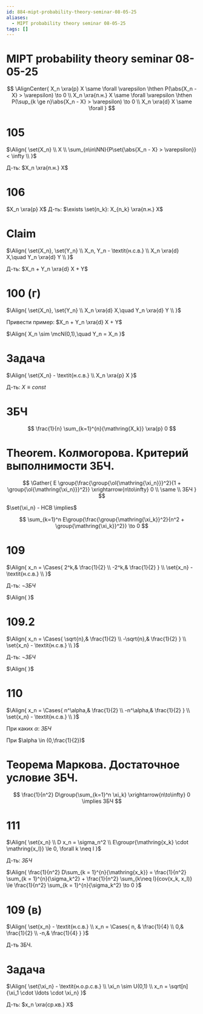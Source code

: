 ```yaml
---
id: 884-mipt-probability-theory-seminar-08-05-25
aliases:
  - MIPT probability theory seminar 08-05-25
tags: []
---
```


# MIPT probability theory seminar 08-05-25

$$
\AlignCenter{
X_n \xra{p} X \same
\forall \varepsilon \hthen P(\abs{X_n - X} > \varepsilon) \to 0 \\
X_n \xra{п.н.} X \same
\forall \varepsilon \hthen P(\sup_{k \ge n}\abs{X_n - X} > \varepsilon) \to 0 \\
X_n \xra{d} X \same
\forall
}
$$

# 105

$\Align{
\set{X_n} \\
X \\
\sum_{n\in\NN}{P\set{\abs{X_n - X} > \varepsilon}} < \infty \\
}$

Д-ть:
$X_n \xra{п.н.} X$

# 106

$X_n \xra{p} X$
Д-ть:
$\exists \set{n_k}: X_{n_k} \xra{п.н.} X$

# Claim

$\Align{
\set{X_n}, \set{Y_n} \\
X_n, Y_n - \textit{н.с.в.} \\
X_n \xra{d} X,\quad Y_n \xra{d} Y \\
}$

Д-ть:
$X_n + Y_n \xra{d} X + Y$

# 100 (г)

$\Align{
\set{X_n}, \set{Y_n} \\
X_n \xra{d} X,\quad Y_n \xra{d} Y \\
}$

Привести пример:
$X_n + Y_n \xra{d} X + Y$

$\Align{
X_n \sim \mcN(0,1),\quad Y_n = X_n
}$

# Задача

$\Align{
\set{X_n} - \textit{н.с.в.} \\
X_n \xra{p} X
}$

Д-ть:
$X \equiv const$

# ЗБЧ

$$
\frac{1}{n} \sum_{k=1}^{n}{\mathring{X_k}} \xra{p} 0
$$

# Theorem. Колмогорова. Критерий выполнимости ЗБЧ.

$$
\Gather{
E \group{\frac{\group{\ol{\mathring{\xi_n}}}^2}{1 + \group{\ol{\mathring{\xi_n}}}^2}}
\xrightarrow{n\to\infty} 0 \\
\same \\
ЗБЧ
}
$$

$\set{\xi_n} - НСВ \implies$

$$
\sum_{k=1}^n E\group{\frac{\group{\mathring{\xi_k}}^2}{n^2 + \group{\mathring{\xi_k}}^2}}
\to 0
$$

# 109

$\Align{
x_n = \Cases{
2^k,& \frac{1}{2} \\
-2^k,& \frac{1}{2}
} \\
\set{x_n} - \textit{н.с.в.} \\
}$

Д-ть:
$\lnot ЗБЧ$

$\Align{
}$

# 109.2

$\Align{
x_n = \Cases{
\sqrt{n},& \frac{1}{2} \\
-\sqrt{n},& \frac{1}{2}
} \\
\set{x_n} - \textit{н.с.в.} \\
}$

Д-ть:
$\lnot ЗБЧ$

$\Align{
}$

# 110

$\Align{
x_n = \Cases{
n^\alpha,& \frac{1}{2} \\
-n^\alpha,& \frac{1}{2}
} \\
\set{x_n} - \textit{н.с.в.} \\
}$

При каких $\alpha$:
$ЗБЧ$

При $\alpha \in (0,\frac{1}{2})$

# Теорема Маркова. Достаточное условие ЗБЧ.

$$
\frac{1}{n^2} D\group{\sum_{k=1}^n \xi_k} \xrightarrow{n\to\infty} 0 \implies ЗБЧ
$$

# 111

$\Align{
\set{x_n} \\
D x_n = \sigma_n^2 \\
E\groupr{\mathring{x_k} \cdot \mathring{x_l}} \le 0, \forall k \neq l
}$

Д-ть:
$ЗБЧ$

$\Align{
\frac{1}{n^2} D\sum_{k = 1}^{n}{\mathring{x_k}} = 
\frac{1}{n^2} \sum_{k = 1}^{n}{\sigma_k^2} + 
\frac{1}{n^2} \sum_{k\neq l}{cov(x_k, x_l)} \le
\frac{1}{n^2} \sum_{k = 1}^{n}{\sigma_k^2} \to 0
}$

# 109 (в)

$\Align{
\set{x_n} - \textit{н.с.в.} \\
x_n = \Cases{
n, & \frac{1}{4} \\
0,& \frac{1}{2} \\
-n,& \frac{1}{4}
}
}$

Д-ть ЗБЧ.

# Задача

$\Align{
\set{\xi_n} - \textit{н.о.р.с.в.} \\
\xi_n \sim U(0,1) \\
x_n = \sqrt[n]{\xi_1 \cdot \ldots \cdot \xi_n}
}$

Д-ть:
$x_n \xra{ср.кв.} X$

